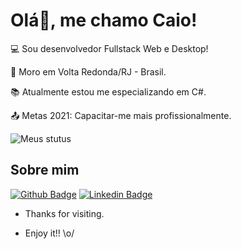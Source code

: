 <p align="center">
  <h1>Olá👋, me chamo Caio!</h1>



 :computer: Sou desenvolvedor Fullstack Web e Desktop!

 :house_with_garden: Moro em Volta Redonda/RJ - Brasil.

 :books: Atualmente estou me especializando em C#.

 :outbox_tray: Metas 2021: Capacitar-me mais profissionalmente.


  ![Meus stutus](https://github-readme-stats.vercel.app/api?username=caiovale1921&show_icons=true&theme=radical)




 ## Sobre mim

 [![Github Badge](https://img.shields.io/badge/-Github-000?style=flat-square&logo=Github&logoColor=white&link=https://github.com/caiovale1921)](https://github.com/caiovale1921) [![Linkedin Badge](https://img.shields.io/badge/-LinkedIn-blue?style=flat-square&logo=Linkedin&logoColor=white&link=https://www.linkedin.com/in/caio-victor-820a981a6/)](https://www.linkedin.com/in/caio-victor-820a981a6/)

 



 - Thanks for visiting.

 - Enjoy it!! \o/
 </p>
<!--
**caiovale1921/caiovale1921** is a ✨ _special_ ✨ repository because its `README.md` (this file) appears on your GitHub profile.

Here are some ideas to get you started:

- 🔭 I’m currently working on ...
- 🌱 I’m currently learning ...
- 👯 I’m looking to collaborate on ...
- 🤔 I’m looking for help with ...
- 💬 Ask me about ...
- 📫 How to reach me: ...
- 😄 Pronouns: ...
- ⚡ Fun fact: ...
-->
